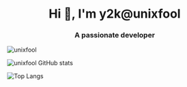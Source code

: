 <!--<p align="center"> <img src="https://www.noxpc.es/images/unixfool.png" alt="unixfool"/></p>-->

<h1 align="center">Hi 👋, I'm y2k@unixfool</h1>
<h3 align="center">A passionate developer</h3>

<p><img align="center" src="https://github-readme-streak-stats.herokuapp.com/?user=unixfool&theme=dark" alt="unixfool" /></p>

![unixfool GitHub stats](https://github-readme-stats.vercel.app/api?username=unixfool&show_icons=true&theme=dark) 

![Top Langs](https://github-readme-stats.vercel.app/api/top-langs/?username=unixfool&layout=compact&theme=dark)
